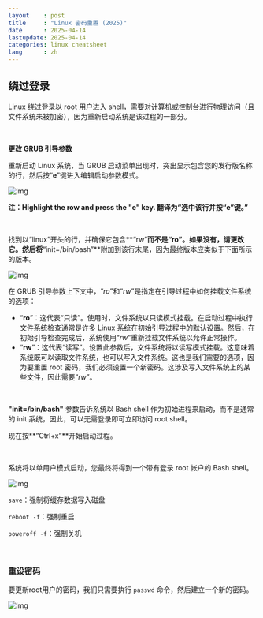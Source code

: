 ```yaml
---
layout    : post
title     : "Linux 密码重置 (2025)"
date      : 2025-04-14
lastupdate: 2025-04-14
categories: linux cheatsheet
lang      : zh
---
```


## 绕过登录

Linux 绕过登录以 root 用户进入 shell，需要对计算机或控制台进行物理访问（且文件系统未被加密），因为重新启动系统是该过程的一部分。

<br>

**更改 GRUB 引导参数**

重新启动 Linux 系统，当 GRUB 启动菜单出现时，突出显示包含您的发行版名称的行，然后按“**e**”键进入编辑启动参数模式。

![img](/assets/img/linux-password-reset/reset-root-password01.jpg)

**注：Highlight the row and press the "e" key. 翻译为“选中该行并按“e”键。”**

<br>

找到以“linux”开头的行，并确保它包含**“rw”**而不是“ro”。如果没有，请更改它。然后将**“init=/bin/bash”**附加到该行末尾，因为最终版本应类似于下面所示的版本。

![img](/assets/img/linux-password-reset/reset-root-password02.jpg)

在 GRUB 引导参数上下文中，“*ro*”和“*rw*”是指定在引导过程中如何挂载文件系统的选项：

- “**ro**”：这代表“只读”。使用时，文件系统以只读模式挂载。在启动过程中执行文件系统检查通常是许多 Linux 系统在初始引导过程中的默认设置。然后，在初始引导检查完成后，系统使用“*rw*”重新挂载文件系统以允许正常操作。
- “**rw**”：这代表“读写”。设置此参数后，文件系统将以读写模式挂载。这意味着系统既可以读取文件系统，也可以写入文件系统。这也是我们需要的选项，因为要重置 root 密码，我们必须设置一个新密码。这涉及写入文件系统上的某些文件，因此需要“*rw*”。

<br>

**"init=/bin/bash"** 参数告诉系统以 Bash shell 作为初始进程来启动，而不是通常的 init 系统，因此，可以无需登录即可立即访问 root shell。

现在按**”Ctrl+x”**开始启动过程。

<br>

系统将以单用户模式启动，您最终将得到一个带有登录 root 帐户的 Bash shell。

![img](/assets/img/linux-password-reset/reset-root-password04.jpg)

`save`：强制将缓存数据写入磁盘

`reboot -f`：强制重启

`poweroff -f`：强制关机

<br>

### 重设密码

要更新root用户的密码，我们只需要执行 `passwd` 命令，然后建立一个新的密码。

![img](/assets/img/linux-password-reset/reset-root-password05.jpg)
